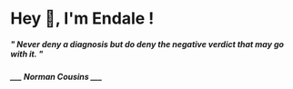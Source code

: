 <h1 title="head"> Hey 👋, I'm Endale !</h1>

**<h5><i>" Never deny a diagnosis but do deny the negative verdict that may go with it. "</i></h5>**

*<b>___ Norman Cousins ___</b>*
